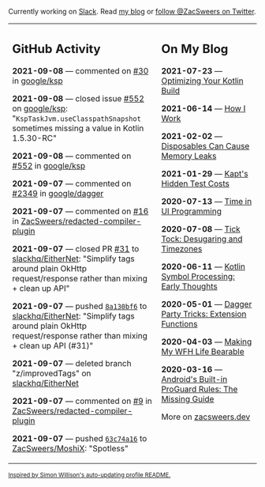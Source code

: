 Currently working on [Slack](https://slack.com/). Read [my blog](https://zacsweers.dev/) or [follow @ZacSweers on Twitter](https://twitter.com/ZacSweers).

<table><tr><td valign="top" width="60%">

## GitHub Activity
<!-- githubActivity starts -->
**2021-09-08** — commented on [#30](https://github.com/google/ksp/issues/30#issuecomment-915301065) in [google/ksp](https://api.github.com/repos/google/ksp)

**2021-09-08** — closed issue [#552](https://api.github.com/repos/google/ksp/issues/552) on [google/ksp](https://api.github.com/repos/google/ksp): "`KspTaskJvm.useClasspathSnapshot` sometimes missing a value in Kotlin 1.5.30-RC"

**2021-09-08** — commented on [#552](https://github.com/google/ksp/issues/552#issuecomment-915299396) in [google/ksp](https://api.github.com/repos/google/ksp)

**2021-09-07** — commented on [#2349](https://github.com/google/dagger/issues/2349#issuecomment-914859156) in [google/dagger](https://api.github.com/repos/google/dagger)

**2021-09-07** — commented on [#16](https://github.com/ZacSweers/redacted-compiler-plugin/issues/16#issuecomment-914812615) in [ZacSweers/redacted-compiler-plugin](https://api.github.com/repos/ZacSweers/redacted-compiler-plugin)

**2021-09-07** — closed PR [#31](https://api.github.com/repos/slackhq/EitherNet/pulls/31) to [slackhq/EitherNet](https://api.github.com/repos/slackhq/EitherNet): "Simplify tags around plain OkHttp request/response rather than mixing + clean up API"

**2021-09-07** — pushed [`8a130bf6`](https://github.com/slackhq/EitherNet/commit/8a130bf67c60283bf00d90b883fa748387acce08) to [slackhq/EitherNet](https://api.github.com/repos/slackhq/EitherNet): "Simplify tags around plain OkHttp request/response rather than mixing + clean up API (#31)"

**2021-09-07** — deleted branch "z/improvedTags" on [slackhq/EitherNet](https://api.github.com/repos/slackhq/EitherNet)

**2021-09-07** — commented on [#9](https://github.com/ZacSweers/redacted-compiler-plugin/issues/9#issuecomment-914792067) in [ZacSweers/redacted-compiler-plugin](https://api.github.com/repos/ZacSweers/redacted-compiler-plugin)

**2021-09-07** — pushed [`63c74a16`](https://github.com/ZacSweers/MoshiX/commit/63c74a16d3d382917dfe9e81fa1c35ad583e8ddb) to [ZacSweers/MoshiX](https://api.github.com/repos/ZacSweers/MoshiX): "Spotless"
<!-- githubActivity ends -->
</td><td valign="top" width="40%">

## On My Blog
<!-- blog starts -->
**2021-07-23** — [Optimizing Your Kotlin Build](https://www.zacsweers.dev/optimizing-your-kotlin-build/)

**2021-06-14** — [How I Work](https://www.zacsweers.dev/how-i-work/)

**2021-02-02** — [Disposables Can Cause Memory Leaks](https://www.zacsweers.dev/disposables-can-cause-memory-leaks/)

**2021-01-29** — [Kapt's Hidden Test Costs](https://www.zacsweers.dev/kapts-hidden-test-costs/)

**2020-07-13** — [Time in UI Programming](https://www.zacsweers.dev/time-in-ui/)

**2020-07-08** — [Tick Tock: Desugaring and Timezones](https://www.zacsweers.dev/ticktock-desugaring-timezones/)

**2020-06-11** — [Kotlin Symbol Processing: Early Thoughts](https://www.zacsweers.dev/kotlin-symbol-processor-early-thoughts/)

**2020-05-01** — [Dagger Party Tricks: Extension Functions](https://www.zacsweers.dev/dagger-party-tricks-extension-functions/)

**2020-04-03** — [Making My WFH Life Bearable](https://www.zacsweers.dev/making-wfh-life-bearable/)

**2020-03-16** — [Android's Built-in ProGuard Rules: The Missing Guide](https://www.zacsweers.dev/android-proguard-rules/)
<!-- blog ends -->
More on [zacsweers.dev](https://zacsweers.dev/)
</td></tr></table>

<sub><a href="https://simonwillison.net/2020/Jul/10/self-updating-profile-readme/">Inspired by Simon Willison's auto-updating profile README.</a></sub>